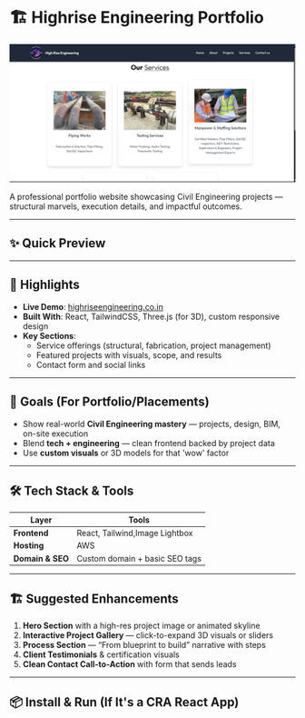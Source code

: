 # 🏗️ Highrise Engineering Portfolio

[![🌐 Visit HighRise Engineering](./1.png)](https://www.highriseengineering.co.in/)

A professional portfolio website showcasing Civil Engineering projects — structural marvels, execution details, and impactful outcomes.


---

## ✨ Quick Preview



---

## 🧩 Highlights

- **Live Demo**: [highriseengineering.co.in](https://www.highriseengineering.co.in/)
- **Built With**: React, TailwindCSS, Three.js (for 3D), custom responsive design
- **Key Sections**:
  - Service offerings (structural, fabrication, project management)
  - Featured projects with visuals, scope, and results
  - Contact form and social links

---

## 🎯 Goals (For Portfolio/Placements)

- Show real-world **Civil Engineering mastery** — projects, design, BIM, on-site execution  
- Blend **tech + engineering** — clean frontend backed by project data  
- Use **custom visuals** or 3D models for that 'wow' factor

---

## 🛠️ Tech Stack & Tools

| Layer | Tools |
|-------|-------|
| **Frontend** | React, Tailwind,Image Lightbox |
| **Hosting** |  AWS |
| **Domain & SEO** | Custom domain + basic SEO tags |

---

## 🏗️ Suggested Enhancements

1. **Hero Section** with a high-res project image or animated skyline  
2. **Interactive Project Gallery** — click-to-expand 3D visuals or sliders  
3. **Process Section** — “From blueprint to build” narrative with steps  
4. **Client Testimonials** & certification visuals  
5. **Clean Contact Call-to-Action** with form that sends leads

---

## 📦 Install & Run (If It's a CRA React App)

```bash
